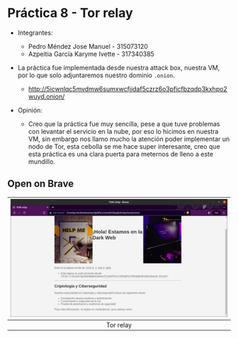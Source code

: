 # Práctica 8 - Tor relay

* Integrantes:
	- Pedro Méndez Jose Manuel - 315073120
	- Azpeitia García Karyme Ivette - 317340385

* La práctica fue implementada desde nuestra attack box, nuestra VM, por lo que solo adjuntaremos nuestro dominio `.onion`.
	- http://5icwnlqc5mvdmw6sumxwcfjjdaf5czrz6o3pficfbzqdp3kxhpo2wuyd.onion/

* Opinión:
	- Creo que la práctica fue muy sencilla, pese a que tuve problemas con levantar el servicio en la nube, por eso lo hicimos en nuestra VM, sin embargo nos llamo mucho la atención poder implementar un nodo de Tor,  esta cebolla se me hace super interesante, creo que esta práctica es una clara puerta para meternos de lleno a este mundillo.

## Open on Brave

| ![](img/Tor-relay.png) |
|:----------------------:|
| Tor relay 			 |